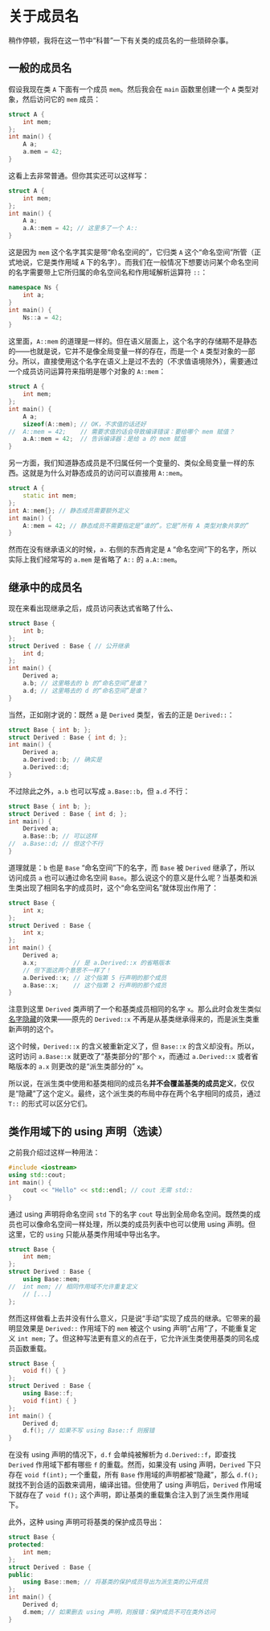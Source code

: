 # 关于成员名

稍作停顿，我将在这一节中“科普”一下有关类的成员名的一些琐碎杂事。

## 一般的成员名

假设我现在类 `A` 下面有一个成员 `mem`。然后我会在 `main` 函数里创建一个 `A` 类型对象，然后访问它的 `mem` 成员：
```cpp codemo(show)
struct A {
    int mem;
};
int main() {
    A a;
    a.mem = 42;
}
```
这看上去非常普通。但你其实还可以这样写：
```cpp codemo(show)
struct A {
    int mem;
};
int main() {
    A a;
    a.A::mem = 42; // 这里多了一个 A::
}
```
这是因为 `mem` 这个名字其实是带“命名空间的”，它归类 `A` 这个“命名空间”所管（正式地说，它是类作用域 `A` 下的名字）。而我们在一般情况下想要访问某个命名空间的名字需要带上它所归属的命名空间名和作用域解析运算符 `::`：
```cpp codemo(show)
namespace Ns {
    int a;
}
int main() {
    Ns::a = 42;
}
```
这里面，`A::mem` 的道理是一样的。但在语义层面上，这个名字的存储期不是静态的——也就是说，它并不是像全局变量一样的存在，而是一个 `A` 类型对象的一部分。所以，直接使用这个名字在语义上是过不去的（不求值语境除外），需要通过一个成员访问运算符来指明是哪个对象的 `A::mem`：
```cpp codemo(show)
struct A {
    int mem;
};
int main() {
    A a;
    sizeof(A::mem); // OK，不求值的话还好
//  A::mem = 42;    // 需要求值的话会导致编译错误：要给哪个 mem 赋值？
    a.A::mem = 42;  // 告诉编译器：是给 a 的 mem 赋值
}
```

另一方面，我们知道静态成员是不归属任何一个变量的、类似全局变量一样的东西。这就是为什么对静态成员的访问可以直接用 `A::mem`。
```cpp
struct A {
    static int mem;
};
int A::mem{}; // 静态成员需要额外定义
int main() {
    A::mem = 42; // 静态成员不需要指定是“谁的”。它是“所有 A 类型对象共享的”
}
```

然而在没有继承语义的时候，`a.` 右侧的东西肯定是 `A` “命名空间”下的名字，所以实际上我们经常写的 `a.mem` 是省略了 `A::` 的 `a.A::mem`。

## 继承中的成员名

现在来看出现继承之后，成员访问表达式省略了什么、
```cpp codemo(show)
struct Base {
    int b;
};
struct Derived : Base { // 公开继承
    int d;
};
int main() {
    Derived a;
    a.b; // 这里略去的 b 的“命名空间”是谁？
    a.d; // 这里略去的 d 的“命名空间”是谁？
}
```

当然，正如刚才说的：既然 `a` 是 `Derived` 类型，省去的正是 `Derived::`：
```cpp codemo(show)
struct Base { int b; };
struct Derived : Base { int d; };
int main() {
    Derived a;
    a.Derived::b; // 确实是
    a.Derived::d;
}
```
不过除此之外，`a.b` 也可以写成 `a.Base::b`，但 `a.d` 不行：
```cpp codemo(show)
struct Base { int b; };
struct Derived : Base { int d; };
int main() {
    Derived a;
    a.Base::b; // 可以这样
//  a.Base::d; // 但这个不行
}
```
道理就是：`b` 也是 `Base` “命名空间”下的名字，而 `Base` 被 `Derived` 继承了，所以访问成员 `a` 也可以通过命名空间 `Base`。那么说这个的意义是什么呢？当基类和派生类出现了相同名字的成员时，这个“命名空间名”就体现出作用了：
```cpp codemo(show)
struct Base {
    int x;
};
struct Derived : Base {
    int x;
};
int main() {
    Derived a;
    a.x;          // 是 a.Derived::x 的省略版本
    // 但下面这两个意思不一样了！
    a.Derived::x; // 这个指第 5 行声明的那个成员
    a.Base::x;    // 这个指第 2 行声明的那个成员
}
```
注意到这里 `Derived` 类声明了一个和基类成员相同的名字 `x`。那么此时会发生类似[名字隐藏](/ch02/part3/scope#名字的隐藏)的效果——原先的 `Derived::x` 不再是从基类继承得来的，而是派生类重新声明的这个。

这个时候，`Derived::x` 的含义被重新定义了，但 `Base::x` 的含义却没有。所以，这时访问 `a.Base::x` 就更改了“基类部分的”那个 `x`，而通过 `a.Derived::x` 或者省略版本的 `a.x` 则更改的是“派生类部分的” `x`。

所以说，在派生类中使用和基类相同的成员名**并不会覆盖基类的成员定义**，仅仅是“隐藏”了这个定义。最终，这个派生类的布局中存在两个名字相同的成员，通过 `T::` 的形式可以区分它们。

## 类作用域下的 using 声明（选读）

之前我介绍过这样一种用法：
```cpp codemo(show)
#include <iostream>
using std::cout;
int main() {
    cout << "Hello" << std::endl; // cout 无需 std::
}
```
通过 using 声明将命名空间 `std` 下的名字 `cout` 导出到全局命名空间。既然类的成员也可以像命名空间一样处理，所以类的成员列表中也可以使用 using 声明。但这里，它的 `using` 只能从基类作用域中导出名字。
```cpp
struct Base {
    int mem;
};
struct Derived : Base {
    using Base::mem;
//  int mem; // 相同作用域不允许重复定义
    // [...]
};
```
然而这样做看上去并没有什么意义，只是说“手动”实现了成员的继承。它带来的最明显效果是 `Derived::` 作用域下的 `mem` 被这个 using 声明“占用”了，不能重复定义 `int mem;` 了。但这种写法更有意义的点在于，它允许派生类使用基类的同名成员函数重载。

```cpp codemo(show)
struct Base {
    void f() { }
};
struct Derived : Base {
    using Base::f;
    void f(int) { }
};
int main() {
    Derived d;
    d.f(); // 如果不写 using Base::f 则报错
}
```
在没有 using 声明的情况下，`d.f` 会单纯被解析为 `d.Derived::f`，即查找 `Derived` 作用域下都有哪些 `f` 的重载。然而，如果没有 using 声明，`Derived` 下只存在 `void f(int);` 一个重载，所有 `Base` 作用域的声明都被“隐藏”，那么 `d.f();` 就找不到合适的函数来调用，编译出错。但使用了 using 声明后，`Derived` 作用域下就存在了 `void f();` 这个声明，即让基类的重载集合注入到了派生类作用域下。

此外，这种 using 声明可将基类的保护成员导出：
```cpp codemo(show)
struct Base {
protected:
    int mem;
};
struct Derived : Base {
public:
    using Base::mem; // 将基类的保护成员导出为派生类的公开成员
};
int main() {
    Derived d;
    d.mem; // 如果删去 using 声明，则报错：保护成员不可在类外访问
}
```
